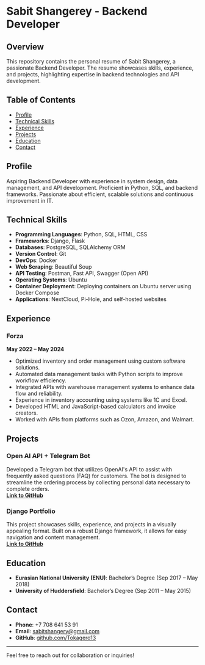 # Sabit Shangerey - Backend Developer

## Overview
This repository contains the personal resume of Sabit Shangerey, a passionate Backend Developer. The resume showcases skills, experience, and projects, highlighting expertise in backend technologies and API development.

## Table of Contents
- [Profile](#profile)
- [Technical Skills](#technical-skills)
- [Experience](#experience)
- [Projects](#projects)
- [Education](#education)
- [Contact](#contact)

## Profile
Aspiring Backend Developer with experience in system design, data management, and API development. Proficient in Python, SQL, and backend frameworks. Passionate about efficient, scalable solutions and continuous improvement in IT.

## Technical Skills
- **Programming Languages**: Python, SQL, HTML, CSS
- **Frameworks**: Django, Flask
- **Databases**: PostgreSQL, SQLAlchemy ORM
- **Version Control**: Git
- **DevOps**: Docker
- **Web Scraping**: Beautiful Soup
- **API Testing**: Postman, Fast API, Swagger (Open API)
- **Operating Systems**: Ubuntu
- **Container Deployment**: Deploying containers on Ubuntu server using Docker Compose
- **Applications**: NextCloud, Pi-Hole, and self-hosted websites

## Experience
### Forza
**May 2022 – May 2024**
- Optimized inventory and order management using custom software solutions.
- Automated data management tasks with Python scripts to improve workflow efficiency.
- Integrated APIs with warehouse management systems to enhance data flow and reliability.
- Experience in inventory accounting using systems like 1C and Excel.
- Developed HTML and JavaScript-based calculators and invoice creators.
- Worked with APIs from platforms such as Ozon, Amazon, and Walmart.

## Projects
### Open AI API + Telegram Bot
Developed a Telegram bot that utilizes OpenAI's API to assist with frequently asked questions (FAQ) for customers. The bot is designed to streamline the ordering process by collecting personal data necessary to complete orders.  
**[Link to GitHub](https://github.com/Tokagero13/Open-AI-bot.git)**

### Django Portfolio
This project showcases skills, experience, and projects in a visually appealing format. Built on a robust Django framework, it allows for easy navigation and content management.  
**[Link to GitHub](https://github.com/Tokagero13/portfolio.git)**

## Education
- **Eurasian National University (ENU)**: Bachelor’s Degree (Sep 2017 – May 2018)
- **University of Huddersfield**: Bachelor’s Degree (Sep 2011 – May 2015)

## Contact
- **Phone**: +7 708 641 53 91
- **Email**: [sabitshangery@gmail.com](mailto:sabitshangery@gmail.com)
- **GitHub**: [github.com/Tokagero13](https://github.com/Tokagero13)

---

Feel free to reach out for collaboration or inquiries!
